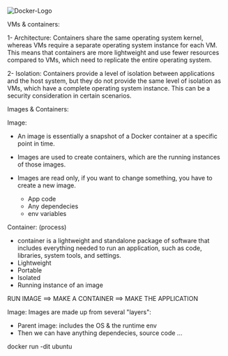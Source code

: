 ![Docker-Logo](https://user-images.githubusercontent.com/72993155/235827494-564e6e6b-d448-4b8b-8d8d-30f7594029b0.png)

VMs & containers:

1- Architecture: Containers share the same  operating system kernel, whereas VMs require a separate operating system instance for each VM. This means that containers are more lightweight and use fewer resources compared to VMs, which need to replicate the entire operating system.

2- Isolation: Containers provide a level of isolation between applications and the host system, but they do not provide the same level of isolation as VMs, which have a complete operating system instance. This can be a security consideration in certain scenarios.

Images & Containers:

Image:
- An image is essentially a snapshot of a Docker container at a specific point in time. 
- Images are used to create containers, which are the running instances of those images.
- Images are read only, if you want to change something, you have to create a new image.

    * App code
    * Any dependecies
    * env variables

Container: (process)
- container is a lightweight and standalone package of software that includes everything needed to run an application, such as code, libraries, system tools, and settings.
- Lightweight
- Portable
- Isolated
- Running instance of an image

RUN IMAGE ==> MAKE A CONTAINER ==> MAKE THE APPLICATION

Image:
Images are made up from several "layers":

- Parent image: includes the OS & the runtime env
- Then we can have anything dependecies, source code ...

docker run -dit ubuntu



